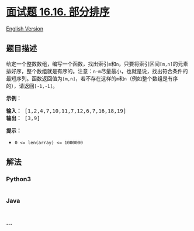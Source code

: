 # [面试题 16.16. 部分排序](https://leetcode-cn.com/problems/sub-sort-lcci)

[English Version](/lcci/16.15.Master%20Mind/README_EN.md)

## 题目描述
<!-- 这里写题目描述 -->
<p>给定一个整数数组，编写一个函数，找出索引<code>m</code>和<code>n</code>，只要将索引区间<code>[m,n]</code>的元素排好序，整个数组就是有序的。注意：<code>n-m</code>尽量最小，也就是说，找出符合条件的最短序列。函数返回值为<code>[m,n]</code>，若不存在这样的<code>m</code>和<code>n</code>（例如整个数组是有序的），请返回<code>[-1,-1]</code>。</p>
<p><strong>示例：</strong></p>
<pre><strong>输入：</strong> [1,2,4,7,10,11,7,12,6,7,16,18,19]
<strong>输出：</strong> [3,9]
</pre>
<p><strong>提示：</strong></p>
<ul>
<li><code>0 <= len(array) <= 1000000</code></li>
</ul>


## 解法
<!-- 这里可写通用的实现逻辑 -->


### Python3
<!-- 这里可写当前语言的特殊实现逻辑 -->

```python

```

### Java
<!-- 这里可写当前语言的特殊实现逻辑 -->

```java

```

### ...
```

```
